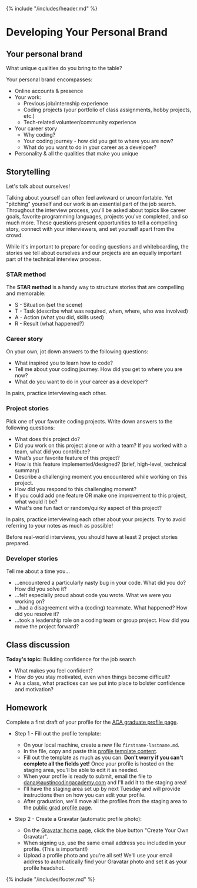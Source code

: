 {% include "/includes/header.md" %}

# Developing Your Personal Brand

## Your personal brand

What unique qualities do you bring to the table?

Your personal brand encompasses:
* Online accounts & presence
* Your work:
  * Previous job/internship experience
  * Coding projects (your portfolio of class assignments, hobby projects, etc.)
  * Tech-related volunteer/community experience
* Your career story
  * Why coding?
  * Your coding journey - how did you get to where you are now?
  * What do you want to do in your career as a developer?
* Personality & all the qualities that make you unique

## Storytelling

Let's talk about ourselves!

Talking about yourself can often feel awkward or uncomfortable. Yet "pitching" yourself and our work is an essential part of the job search. Throughout the interview process, you'll be asked about topics like career goals, favorite programming languages, projects you've completed, and so much more. These questions present opportunities to tell a compelling story, connect with your interviewers, and set yourself apart from the crowd.

While it's important to prepare for coding questions and whiteboarding, the stories we tell about ourselves and our projects are an equally important part of the technical interview process.

### STAR method

The **STAR method** is a handy way to structure stories that are compelling and memorable:

* S - Situation (set the scene)
* T - Task (describe what was required, when, where, who was involved)
* A - Action (what you did, skills used)
* R - Result (what happened?)

### Career story

On your own, jot down answers to the following questions:
* What inspired you to learn how to code?
* Tell me about your coding journey. How did you get to where you are now?
* What do you want to do in your career as a developer?

In pairs, practice interviewing each other.

### Project stories

Pick one of your favorite coding projects. Write down answers to the following questions:
* What does this project do?
* Did you work on this project alone or with a team? If you worked with a team, what did you contribute?
* What’s your favorite feature of this project?
* How is this feature implemented/designed? (brief, high-level, technical summary)
* Describe a challenging moment you encountered while working on this project.
* How did you respond to this challenging moment?
* If you could add one feature OR make one improvement to this project, what would it be?
* What's one fun fact or random/quirky aspect of this project?
  
In pairs, practice interviewing each other about your projects. Try to avoid referring to your notes as much as possible!

Before real-world interviews, you should have at least 2 project stories prepared.

### Developer stories

Tell me about a time you...
* ...encountered a particularly nasty bug in your code. What did you do? How did you solve it?
* ...felt especially proud about code you wrote. What we were you working on?
* ...had a disagreement with a (coding) teammate. What happened? How did you resolve it?
* ...took a leadership role on a coding team or group project. How did you move the project forward?

## Class discussion

**Today's topic:** Building confidence for the job search

* What makes you feel confident?
* How do you stay motivated, even when things become difficult?
* As a class, what practices can we put into place to bolster confidence and motivation?

## Homework

Complete a first draft of your profile for the [ACA graduate profile page](https://austincodingacademy.com/hire/).

* Step 1 - Fill out the profile template:
  * On your local machine, create a new file `firstname-lastname.md`.
  * In the file, copy and paste this [profile template content](https://raw.githubusercontent.com/danawen/grad-class-sep-2019/master/profiles/template.md).
  * Fill out the template as much as you can. **Don't worry if you can't complete all the fields yet!** Once your profile is hosted on the staging area, you'll be able to edit it as needed.
  * When your profile is ready to submit, email the file to dana@austincodingacademy.com and I'll add it to the staging area!
  * I'll have the staging area set up by next Tuesday and will provide instructions then on how you can edit your profile.
  * After graduation, we'll move all the profiles from the staging area to the [public grad profile page](https://austincodingacademy.com/hire/).
  
* Step 2 - Create a Gravatar (automatic profile photo):
  * On the [Gravatar home page](https://en.gravatar.com/), click the blue button "Create Your Own Gravatar".
  * When signing up, use the same email address you included in your profile. (This is important!)
  * Upload a profile photo and you're all set! We'll use your email address to automatically find your Gravatar photo and set it as your profile headshot.

{% include "/includes/footer.md" %}
